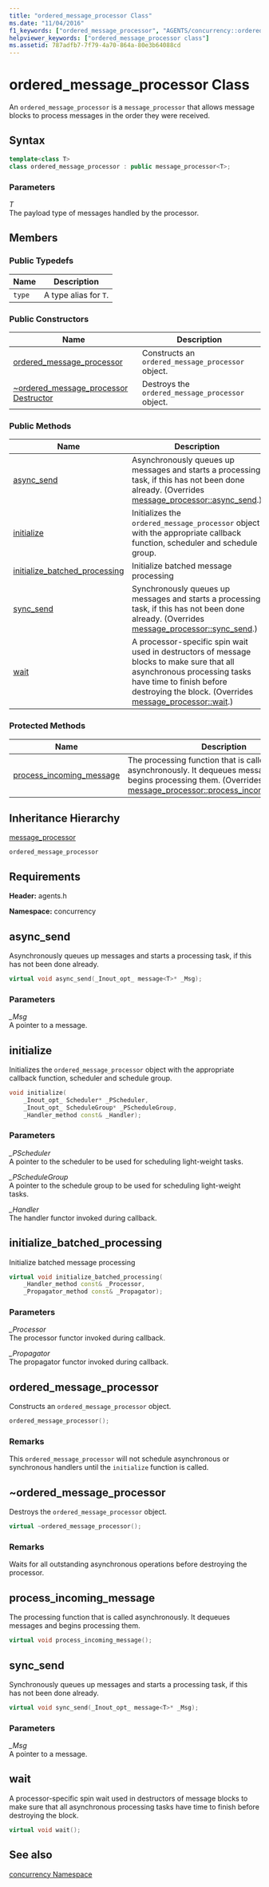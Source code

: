 ```yaml
---
title: "ordered_message_processor Class"
ms.date: "11/04/2016"
f1_keywords: ["ordered_message_processor", "AGENTS/concurrency::ordered_message_processor", "AGENTS/concurrency::ordered_message_processor::ordered_message_processor", "AGENTS/concurrency::ordered_message_processor::async_send", "AGENTS/concurrency::ordered_message_processor::initialize", "AGENTS/concurrency::ordered_message_processor::initialize_batched_processing", "AGENTS/concurrency::ordered_message_processor::sync_send", "AGENTS/concurrency::ordered_message_processor::wait", "AGENTS/concurrency::ordered_message_processor::process_incoming_message"]
helpviewer_keywords: ["ordered_message_processor class"]
ms.assetid: 787adfb7-7f79-4a70-864a-80e3b64088cd
---
```

# ordered_message_processor Class

An `ordered_message_processor` is a `message_processor` that allows message blocks to process messages in the order they were received.

## Syntax

```cpp
template<class T>
class ordered_message_processor : public message_processor<T>;
```

### Parameters

*T*<br/>
The payload type of messages handled by the processor.

## Members

### Public Typedefs

|Name|Description|
|----------|-----------------|
|`type`|A type alias for `T`.|

### Public Constructors

|Name|Description|
|----------|-----------------|
|[ordered_message_processor](#ctor)|Constructs an `ordered_message_processor` object.|
|[~ordered_message_processor Destructor](#dtor)|Destroys the `ordered_message_processor` object.|

### Public Methods

|Name|Description|
|----------|-----------------|
|[async_send](#async_send)|Asynchronously queues up messages and starts a processing task, if this has not been done already. (Overrides [message_processor::async_send](message-processor-class.md#async_send).)|
|[initialize](#initialize)|Initializes the `ordered_message_processor` object with the appropriate callback function, scheduler and schedule group.|
|[initialize_batched_processing](#initialize_batched_processing)|Initialize batched message processing|
|[sync_send](#sync_send)|Synchronously queues up messages and starts a processing task, if this has not been done already. (Overrides [message_processor::sync_send](message-processor-class.md#sync_send).)|
|[wait](#wait)|A processor-specific spin wait used in destructors of message blocks to make sure that all asynchronous processing tasks have time to finish before destroying the block. (Overrides [message_processor::wait](message-processor-class.md#wait).)|

### Protected Methods

|Name|Description|
|----------|-----------------|
|[process_incoming_message](#process_incoming_message)|The processing function that is called asynchronously. It dequeues messages and begins processing them. (Overrides [message_processor::process_incoming_message](message-processor-class.md#process_incoming_message).)|

## Inheritance Hierarchy

[message_processor](message-processor-class.md)

`ordered_message_processor`

## Requirements

**Header:** agents.h

**Namespace:** concurrency

## <a name="async_send"></a> async_send

Asynchronously queues up messages and starts a processing task, if this has not been done already.

```cpp
virtual void async_send(_Inout_opt_ message<T>* _Msg);
```

### Parameters

*_Msg*<br/>
A pointer to a message.

## <a name="initialize"></a> initialize

Initializes the `ordered_message_processor` object with the appropriate callback function, scheduler and schedule group.

```cpp
void initialize(
    _Inout_opt_ Scheduler* _PScheduler,
    _Inout_opt_ ScheduleGroup* _PScheduleGroup,
    _Handler_method const& _Handler);
```

### Parameters

*_PScheduler*<br/>
A pointer to the scheduler to be used for scheduling light-weight tasks.

*_PScheduleGroup*<br/>
A pointer to the schedule group to be used for scheduling light-weight tasks.

*_Handler*<br/>
The handler functor invoked during callback.

## <a name="initialize_batched_processing"></a> initialize_batched_processing

Initialize batched message processing

```cpp
virtual void initialize_batched_processing(
    _Handler_method const& _Processor,
    _Propagator_method const& _Propagator);
```

### Parameters

*_Processor*<br/>
The processor functor invoked during callback.

*_Propagator*<br/>
The propagator functor invoked during callback.

## <a name="ctor"></a> ordered_message_processor

Constructs an `ordered_message_processor` object.

```cpp
ordered_message_processor();
```

### Remarks

This `ordered_message_processor` will not schedule asynchronous or synchronous handlers until the `initialize` function is called.

## <a name="dtor"></a> ~ordered_message_processor

Destroys the `ordered_message_processor` object.

```cpp
virtual ~ordered_message_processor();
```

### Remarks

Waits for all outstanding asynchronous operations before destroying the processor.

## <a name="process_incoming_message"></a> process_incoming_message

The processing function that is called asynchronously. It dequeues messages and begins processing them.

```cpp
virtual void process_incoming_message();
```

## <a name="sync_send"></a> sync_send

Synchronously queues up messages and starts a processing task, if this has not been done already.

```cpp
virtual void sync_send(_Inout_opt_ message<T>* _Msg);
```

### Parameters

*_Msg*<br/>
A pointer to a message.

## <a name="wait"></a> wait

A processor-specific spin wait used in destructors of message blocks to make sure that all asynchronous processing tasks have time to finish before destroying the block.

```cpp
virtual void wait();
```

## See also

[concurrency Namespace](concurrency-namespace.md)
